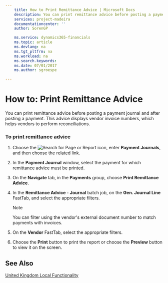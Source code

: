 ```yaml
---
    title: How to Print Remittance Advice | Microsoft Docs
    description: You can print remittance advice before posting a payment journal and after posting a payment. This advice displays vendor invoice numbers, which helps vendors to perform reconciliations.
    services: project-madeira
    documentationcenter: ''
    author: SorenGP

    ms.service: dynamics365-financials
    ms.topic: article
    ms.devlang: na
    ms.tgt_pltfrm: na
    ms.workload: na
    ms.search.keywords:
    ms.date: 07/01/2017
    ms.author: sgroespe

---
```

# How to: Print Remittance Advice
You can print remittance advice before posting a payment journal and after posting a payment. This advice displays vendor invoice numbers, which helps vendors to perform reconciliations.  

### To print remittance advice  

1.  Choose the ![Search for Page or Report](media/ui-search/search_small.png "Search for Page or Report icon") icon, enter **Payment Journals**, and then choose the related link.  

2.  In the **Payment Journal** window, select the payment for which remittance advice must be printed.  

3.  On the **Navigate** tab, in the **Payments** group, choose **Print Remittance Advice**.  

4.  In the **Remittance Advice - Journal** batch job, on the **Gen. Journal Line** FastTab, and select the appropriate filters.  

    > [!NOTE]  
    >  You can filter using the vendor's external document number to match payments with invoices.  

5.  On the **Vendor** FastTab, select the appropriate filters.  

6.  Choose the **Print** button to print the report or choose the **Preview** button to view it on the screen.  

## See Also  
[United Kingdom Local Functionality](united-kingdom-local-functionality.md)
